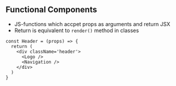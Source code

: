 ## Functional Components

<v-clicks>

* JS-functions which accpet props as arguments and return JSX
* Return is equivalent to `render()` method in classes

</v-clicks>

<v-click>

```tsx title="Functional Components"
const Header = (props) => {
  return (
    <div className='header'>
      <Logo />
      <Navigation />
    </div>
  )
}
```

</v-click>
